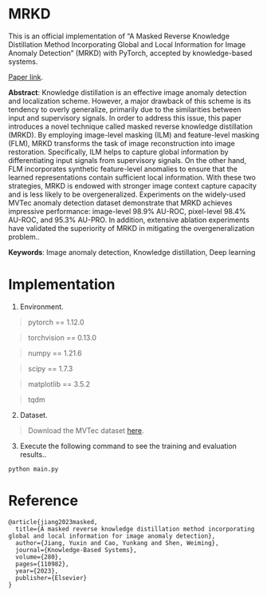 # MRKD
This is an official implementation of “A Masked Reverse Knowledge Distillation Method Incorporating Global and Local Information for Image Anomaly Detection” (MRKD) with PyTorch, accepted by knowledge-based systems.<br />

[Paper link](https://www.sciencedirect.com/science/article/pii/S0950705123007323).<br />

**Abstract**: Knowledge distillation is an effective image anomaly detection and localization scheme. However, a major drawback of this scheme is its tendency to overly generalize, primarily due to the similarities between input and supervisory signals. In order to address this issue, this paper introduces a novel technique called masked reverse knowledge distillation (MRKD). By employing image-level masking (ILM) and feature-level masking (FLM), MRKD transforms the task of image reconstruction into image restoration. Specifically, ILM helps to capture global information by differentiating input signals from supervisory signals. On the other hand, FLM incorporates synthetic feature-level anomalies to ensure that the learned representations contain sufficient local information. With these two strategies, MRKD is endowed with stronger image context capture capacity and is less likely to be overgeneralized. Experiments on the widely-used MVTec anomaly detection dataset demonstrate that MRKD achieves impressive performance: image-level 98.9% AU-ROC, pixel-level 98.4% AU-ROC, and 95.3% AU-PRO. In addition, extensive ablation experiments have validated the superiority of MRKD in mitigating the overgeneralization problem..<br />

**Keywords**: Image anomaly detection, Knowledge distillation, Deep learning

# Implementation
1. Environment.<br />
>pytorch == 1.12.0

>torchvision == 0.13.0

>numpy == 1.21.6

>scipy == 1.7.3

>matplotlib == 3.5.2

>tqdm

2. Dataset.<br />
>Download the MVTec dataset [here](https://www.mvtec.com/company/research/datasets/mvtec-ad).<br />

3. Execute the following command to see the training and evaluation results..<br />
```
python main.py
```
# Reference
```
@article{jiang2023masked,
  title={A masked reverse knowledge distillation method incorporating global and local information for image anomaly detection},
  author={Jiang, Yuxin and Cao, Yunkang and Shen, Weiming},
  journal={Knowledge-Based Systems},
  volume={280},
  pages={110982},
  year={2023},
  publisher={Elsevier}
}
```
